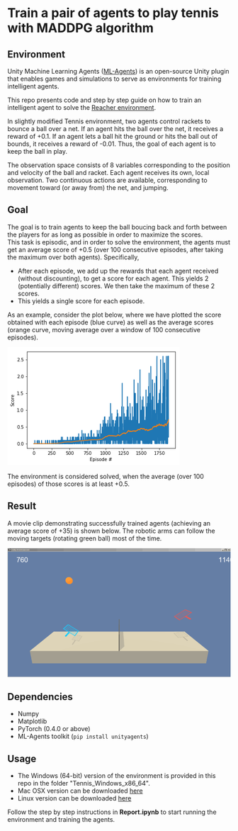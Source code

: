 # Train a pair of agents to play tennis with MADDPG algorithm

## Environment
Unity Machine Learning Agents ([ML-Agents](https://github.com/Unity-Technologies/ml-agents)) is an open-source Unity plugin that enables games and simulations to serve as environments for training intelligent agents. 

This repo presents code and step by step guide on how to train an intelligent agent to solve the [Reacher environment](https://github.com/Unity-Technologies/ml-agents/blob/master/docs/Learning-Environment-Examples.md#tennis).

In slightly modified Tennis environment, two agents control rackets to bounce a ball over a net. If an agent hits the ball over the net, it receives a reward of +0.1. If an agent lets a ball hit the ground or hits the ball out of bounds, it receives a reward of -0.01. Thus, the goal of each agent is to keep the ball in play.

The observation space consists of 8 variables corresponding to the position and velocity of the ball and racket. Each agent receives its own, local observation. Two continuous actions are available, corresponding to movement toward (or away from) the net, and jumping.

## Goal
The goal is to train agents to keep the ball boucing back and forth between the players for as long as possible in order to maximize the scores.  
This task is episodic, and in order to solve the environment, the agents must get an average score of +0.5 (over 100 consecutive episodes, after taking the maximum over both agents). Specifically,  

* After each episode, we add up the rewards that each agent received (without discounting), to get a score for each agent. This yields 2 (potentially different) scores. We then take the maximum of these 2 scores.     
* This yields a single score for each episode.

As an example, consider the plot below, where we have plotted the score obtained with each episode (blue curve) as well as the average scores (orange curve, moving average over a window of 100 consecutive episodes).  

![score plot](score.png)  

The environment is considered solved, when the average (over 100 episodes) of those scores is at least +0.5.

## Result
A movie clip demonstrating successfully trained agents (achieving an average score of +35) is shown below. The robotic arms can follow the moving targets (rotating green ball) most of the time.  

![trained agents](tennis.gif)  

## Dependencies
* Numpy
* Matplotlib
* PyTorch (0.4.0 or above)
* ML-Agents toolkit (`pip install unityagents`) 

## Usage
* The Windows (64-bit) version of the environment is provided in this repo in the folder "Tennis_Windows_x86_64".
* Mac OSX version can be downloaded [here](https://s3-us-west-1.amazonaws.com/udacity-drlnd/P3/Tennis/Tennis.app.zip)
* Linux version can be downloaded [here](https://s3-us-west-1.amazonaws.com/udacity-drlnd/P3/Tennis/Tennis_Linux.zip)

Follow the step by step instructions in **Report.ipynb** to start running the environment and training the agents.
